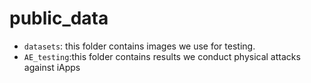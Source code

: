 # public_data

- `datasets`: this folder contains images we use for testing.
- `AE_testing`:this folder contains results we conduct physical attacks against iApps
 